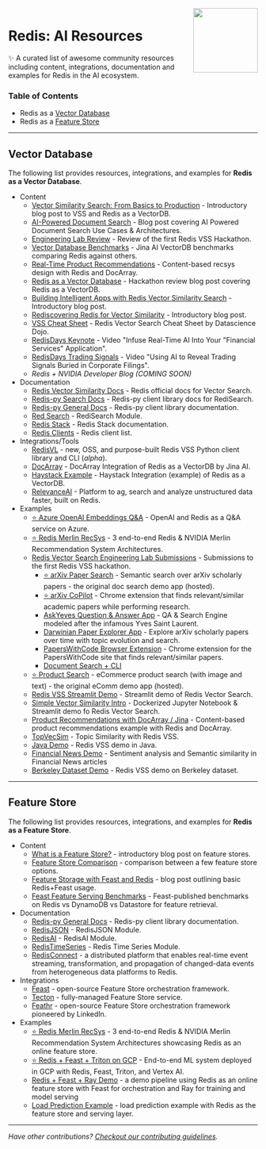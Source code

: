 <img align="right" src="assets/redis-logo.svg" style="width: 130px">

# Redis: AI Resources



✨ A curated list of awesome community resources including content, integrations, documentation and examples for Redis in the AI ecosystem.

### Table of Contents

- Redis as a [Vector Database](#vector-database)
- Redis as a [Feature Store](#feature-store)

____

## Vector Database
The following list provides resources, integrations, and examples for **Redis as a Vector Database**.

- Content
  - [Vector Similarity Search: From Basics to Production](https://mlops.community/vector-similarity-search-from-basics-to-production/) - Introductory blog post to VSS and Redis as a VectorDB.
  - [AI-Powered Document Search](https://datasciencedojo.com/blog/ai-powered-document-search/) - Blog post covering AI Powered Document Search Use Cases & Architectures.
  - [Engineering Lab Review](https://mlops.community/redis-vector-search-engineering-lab-review/) - Review of the first Redis VSS Hackathon.
  - [Vector Database Benchmarks](https://jina.ai/news/benchmark-vector-search-databases-with-one-million-data/) - Jina AI VectorDB benchmarks comparing Redis against others.
  - [Real-Time Product Recommendations](https://jina.ai/news/real-time-product-recommendation-using-redis-and-docarray/) - Content-based recsys design with Redis and DocArray.
  - [Redis as a Vector Database](https://vishnudeva.medium.com/redis-as-a-vector-database-rediscloud-2a444c478f3d) - Hackathon review blog post covering Redis as a VectorDB.
  - [Building Intelligent Apps with Redis Vector Similarity Search](https://redis.com/blog/build-intelligent-apps-redis-vector-similarity-search/) - Introductory blog post.
  - [Rediscovering Redis for Vector Similarity](https://redis.com/blog/rediscover-redis-for-vector-similarity-search/) - Introductory blog post.
  - [VSS Cheat Sheet](https://drive.google.com/file/d/10O52YXE1-x9jUTv2G-iJUHFSbthWAcyy/view?usp=share_link) - Redis Vector Search Cheat Sheet by Datascience Dojo.
  - [RedisDays Keynote](https://www.youtube.com/watch?v=EEIBTEpb2LI) - Video "Infuse Real-Time AI Into Your "Financial Services" Application".
  - [RedisDays Trading Signals](https://www.youtube.com/watch?v=_Lrbesg4DhY) - Video "Using AI to Reveal Trading Signals Buried in Corporate Filings".
  - *Redis + NVIDIA Developer Blog (COMING SOON)*
- Documentation
  - [Redis Vector Similarity Docs](https://redis.io/docs/stack/search/reference/vectors/) - Redis official docs for Vector Search.
  - [Redis-py Search Docs](https://redis.readthedocs.io/en/latest/redismodules.html#redisearch-commands) - Redis-py client library docs for RediSearch.
  - [Redis-py General Docs](https://redis.readthedocs.io/en/latest/) - Redis-py client library documentation.
  - [Red
  Search](https://github.com/RediSearch/RediSearch) - RediSearch Module.
  - [Redis Stack](https://redis.io/docs/stack/) - Redis Stack documentation.
  - [Redis Clients](https://redis.io/docs/clients/) - Redis client list.
- Integrations/Tools
  - [RedisVL](https://github.com/RedisVentures/redisvl) - new, OSS, and purpose-built Redis VSS Python client library and CLI (*alpha*).
  - [DocArray](https://docarray.jina.ai/advanced/document-store/redis/) - DocArray Integration of Redis as a VectorDB by Jina AI.
  - [Haystack Example](https://github.com/artefactory/redis-player-one/blob/main/askyves/redis_document_store.py) - Haystack Integration (example) of Redis as a VectorDB.
  - [RelevanceAI](https://relevance.ai/) - Platform to ag, search and analyze unstructured data faster, built on Redis.
- Examples
  - [⭐ Azure OpenAI Embeddings Q&A](https://github.com/ruoccofabrizio/azure-open-ai-embeddings-qna) - OpenAI and Redis as a Q&A service on Azure.
  - [⭐ Redis Merlin RecSys](https://github.com/RedisVentures/Redis-Recsys) - 3 end-to-end Redis & NVIDIA Merlin Recommendation System Architectures.
  - [Redis Vector Search Engineering Lab Submissions](https://github.com/RedisVentures/RedisVentures.github.io/issues/1) - Submissions to the first Redis VSS hackathon.
    - [⭐ arXiv Paper Search](https://github.com/RedisVentures/redis-arXiv-search) - Semantic search over arXiv scholarly papers - the original doc search demo app (hosted).
    - [⭐ arXiv CoPilot](https://github.com/artefactory/redisventures-hackunamadata) - Chrome extension that finds relevant/similar academic papers while performing research.
    - [AskYeves Question & Answer App](https://github.com/artefactory/redis-player-one) - QA & Search Engine modeled after the infamous Yves Saint Laurent.
    - [Darwinian Paper Explorer App](https://github.com/artefactory/AreYouRedis) - Explore arXiv scholarly papers over time with topic evolution and search.
    - [PapersWithCode Browser Extension](https://github.com/ilhamfp/simpa) - Chrome extension for the PapersWithCode site that finds relevant/similar papers.
    - [Document Search + CLI](https://github.com/artefactory/redis-team-THM)
  - [⭐ Product Search](https://github.com/RedisVentures/redis-product-search) - eCommerce product search (with image and text) - the original eComm demo app (hosted).
  - [Redis VSS Streamlit Demo](https://github.com/antonum/Redis-VSS-Streamlit) - Streamlit demo of Redis Vector Search.
  - [Simple Vector Similarity Intro](https://github.com/RedisVentures/simple-vecsim-intro) - Dockerized Jupyter Notebook & Streamlit demo fo Redis Vector Search.
  - [Product Recommendations with DocArray / Jina](https://github.com/jina-ai/product-recommendation-redis-docarray) - Content-based product recommendations example with Redis and DocArray.
  - [TopVecSim](https://github.com/team-castle/topvecsim/) - Topic Similarity with Redis VSS.
  - [Java Demo](https://github.com/RedisAI/Java-VSS-demo) - Redis VSS demo in Java.
  - [Financial News Demo](https://github.com/RedisAI/financial-news) - Sentiment analysis and Semantic similarity in Financial News articles
  - [Berkeley Dataset Demo](https://github.com/RedisAI/vecsim-demo) - Redis VSS demo on Berkeley dataset.

____

## Feature Store
The following list provides resources, integrations, and examples for **Redis as a Feature Store**.

- Content
  - [What is a Feature Store?](https://www.tecton.ai/blog/what-is-a-feature-store/) - introductory blog post on feature stores.
  - [Feature Store Comparison](https://mlops.community/learn/feature-store/) - comparison between a few feature store options.
  - [Feature Storage with Feast and Redis](https://redis.com/blog/building-feature-stores-with-redis-introduction-to-feast-with-redis/) - blog post outlining basic Redis+Feast usage.
  - [Feast Feature Serving Benchmarks](https://feast.dev/blog/feast-benchmarks/) - Feast-published benchmarks on Redis vs DynamoDB vs Datastore for feature retrieval.
- Documentation
  - [Redis-py General Docs](https://redis.readthedocs.io/en/latest/) - Redis-py client library documentation.
  - [RedisJSON](https://github.com/RedisJSON) - RedisJSON Module.
  - [RedisAI](https://github.com/RedisAI/RedisAI) - RedisAI Module.
  - [RedisTimeSeries](https://github.com/RedisTimeSeries/RedisTimeSeries) - Redis Time Series Module.
  - [RedisConnect](https://github.com/redis-field-engineering/redis-connect-dist) - a distributed platform that enables real-time event streaming, transformation, and propagation of changed-data events from heterogeneous data platforms to Redis.
- Integrations
  - [Feast](https://docs.feast.dev/reference/online-stores/redis) - open-source Feature Store orchestration framework.
  - [Tecton](https://www.tecton.ai/blog/announcing-support-for-redis/) - fully-managed Feature Store service.
  - [Feathr](https://github.com/feathr-ai/feathr) - open-source Feature Store orchestration framework pioneered by LinkedIn.
- Examples
  - [⭐ Redis Merlin RecSys](https://github.com/RedisVentures/Redis-Recsys) - 3 end-to-end Redis & NVIDIA Merlin Recommendation System Architectures showcasing Redis as an online feature store.
  - [⭐ Redis + Feast + Triton on GCP](https://github.com/RedisVentures/redis-feast-gcp) - End-to-end ML system deployed in GCP with Redis, Feast, Triton, and Vertex AI.
  - [Redis + Feast + Ray Demo](https://github.com/RedisVentures/redis-feast-ray) - a demo pipeline using Redis as an online feature store with Feast for orchestration and Ray for training and model serving
  - [Load Prediction Example](https://github.com/RedisVentures/loan-prediction-microservice) - load prediction example with Redis as the feature store and serving layer.

----


*Have other contributions? [Checkout our contributing guidelines](contributing.md).*
